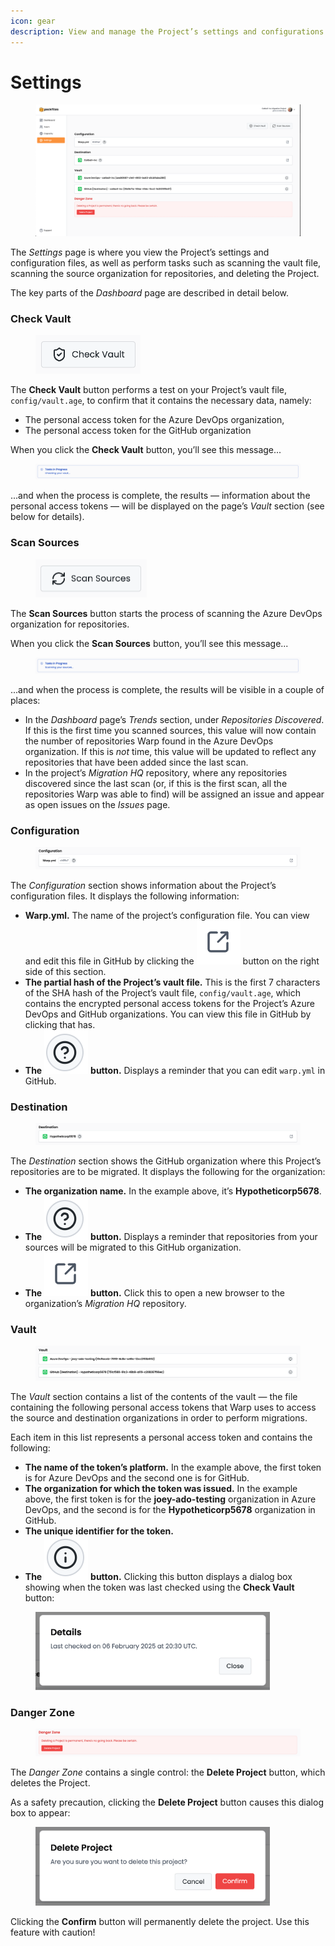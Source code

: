 ```yaml
---
icon: gear
description: View and manage the Project’s settings and configurations.
---
```


# Settings

<figure><img src="../../.gitbook/assets/settings.png" alt=""><figcaption></figcaption></figure>

The _Settings_ page is where you view the Project’s settings and configuration files, as well as perform tasks such as scanning the vault file, scanning the source organization for repositories, and deleting the Project.

The key parts of the _Dashboard_ page are described in detail below.

### Check Vault

<figure><img src="../../.gitbook/assets/image (20).png" alt="" width="168"><figcaption></figcaption></figure>

The **Check Vault** button performs a test on your Project’s vault file, `config/vault.age`, to confirm that it contains the necessary data, namely:

* The personal access token for the Azure DevOps organization,
* The personal access token for the GitHub organization

When you click the **Check Vault** button, you’ll see this message...

<figure><img src="../../.gitbook/assets/image (27).png" alt=""><figcaption></figcaption></figure>

...and when the process is complete, the results — information about the personal access tokens — will be displayed on the page’s _Vault_ section (see below for details).

### Scan Sources

<figure><img src="../../.gitbook/assets/image (21).png" alt="" width="178"><figcaption></figcaption></figure>

The **Scan Sources** button starts the process of scanning the Azure DevOps organization for repositories.

When you click the **Scan Sources** button, you’ll see this message...

<figure><img src="../../.gitbook/assets/image (26).png" alt=""><figcaption></figcaption></figure>

...and when the process is complete, the results will be visible in a couple of places:

* In the _Dashboard_ page’s _Trends_ section, under _Repositories Discovered_. If this is the first time you scanned sources, this value will now contain the number of repositories Warp found in the Azure DevOps organization. If this is  _not_ time, this value will be updated to reflect any repositories that have been added since the last scan.
* In the project’s _Migration HQ_ repository, where any repositories discovered since the last scan (or, if this is the first scan, all the repositories Warp was able to find) will be assigned an issue and appear as open issues on the _Issues_ page.

### Configuration

<figure><img src="../../.gitbook/assets/image (18).png" alt=""><figcaption></figcaption></figure>

The _Configuration_ section shows information about the Project’s configuration files. It displays the following information:

* **Warp.yml.** The name of the project’s configuration file. You can view and edit this file in GitHub by clicking the <img src="../../.gitbook/assets/image (25).png" alt="" data-size="line"> button on the right side of this section.
* **The partial hash of the Project’s vault file.** This is the first 7 characters of the SHA hash of the Project’s vault file, `config/vault.age`, which contains the encrypted personal access tokens for the Project’s Azure DevOps and GitHub organizations. You can view this file in GitHub by clicking that has.
* **The** <img src="../../.gitbook/assets/image (24).png" alt="" data-size="line"> **button.** Displays a reminder that you can edit `warp.yml` in GitHub.

### Destination

<figure><img src="../../.gitbook/assets/image (17).png" alt=""><figcaption></figcaption></figure>

The _Destination_ section shows the GitHub organization where this Project’s repositories are to be migrated. It displays the following for the organization:

* **The organization name.** In the example above, it’s **Hypotheticorp5678**.
* **The** <img src="../../.gitbook/assets/image (24).png" alt="" data-size="line"> **button.** Displays a reminder that repositories from your sources will be migrated to this GitHub organization.
* **The** <img src="../../.gitbook/assets/image (25).png" alt="" data-size="line"> **button.** Click this to open a new browser to the organization’s _Migration HQ_ repository.

### Vault

<figure><img src="../../.gitbook/assets/image (16).png" alt=""><figcaption></figcaption></figure>

The _Vault_ section contains a list of the contents of the vault — the file containing the following personal access tokens that Warp uses to access the source and destination organizations in order to perform migrations.

Each item in this list represents a personal access token and contains the following:

* **The name of the token’s platform.** In the example above, the first token is for Azure DevOps and the second one is for GitHub.
* **The organization for which the token was issued.** In the example above, the first token is for the **joey-ado-testing** organization in Azure DevOps, and the second is for the **Hypotheticorp5678** organization in GitHub.
* **The unique identifier for the token.**
* **The** <img src="../../.gitbook/assets/image (22).png" alt="" data-size="line"> **button.** Clicking this button displays a dialog box showing when the token was last checked using the **Check Vault** button:

<figure><img src="../../.gitbook/assets/image (23).png" alt="" width="375"><figcaption></figcaption></figure>

### Danger Zone

<figure><img src="../../.gitbook/assets/image (15).png" alt=""><figcaption></figcaption></figure>

The _Danger Zone_ contains a single control: the **Delete Project** button, which deletes the Project.

As a safety precaution, clicking the **Delete Project** button causes this dialog box to appear:

<figure><img src="../../.gitbook/assets/image (14).png" alt="" width="375"><figcaption></figcaption></figure>

Clicking the **Confirm** button will permanently delete the project. Use this feature with caution!
